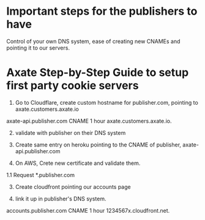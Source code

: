 # Important steps for the publishers to have

Control of your own DNS system, ease of creating new CNAMEs and pointing it to our servers.


# Axate Step-by-Step Guide to setup first party cookie servers 

1. Go to Cloudflare, create custom hostname for publisher.com, pointing to axate.customers.axate.io

axate-api.publisher.com	CNAME	1 hour	 axate.customers.axate.io.

2. validate with publisher on their DNS system

3. Create same entry on heroku pointing to the CNAME of publisher, axate-api.publisher.com



4. On AWS, Crete new certificate and validate them.

1.1 Request *.publisher.com

3. Create cloudfront pointing our accounts page

4. link it up in publisher's DNS system.

accounts.publisher.com	CNAME	1 hour	 1234567x.cloudfront.net.

